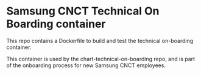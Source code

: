 # Samsung CNCT Technical On Boarding container

This repo contains a Dockerfile to build and test the technical on-boarding container.

This container is used by the chart-technical-on-boarding repo, and is part of the onboarding process for new Samsung CNCT employees.
